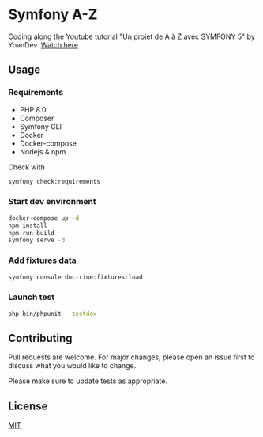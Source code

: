 # Symfony A-Z

Coding along the Youtube tutorial "Un projet de A à Z avec SYMFONY 5" by YoanDev.
[Watch here](https://www.youtube.com/watch?v=HViLTaLQ1AQ&list=PLxEJ5uJLOPDys4MgOz78lci7e7g5GoolQ)

## Usage

### Requirements

- PHP 8.0
- Composer
- Symfony CLI
- Docker
- Docker-compose
- Nodejs & npm

Check with
```bash
symfony check:requirements
```

### Start dev environment

```bash
docker-compose up -d
npm install
npm run build
symfony serve -d
```

### Add fixtures data
```bash
symfony console doctrine:fixtures:load
```

### Launch test
```bash
php bin/phpunit --testdox
```

## Contributing
Pull requests are welcome. For major changes, please open an issue first to discuss what you would like to change.

Please make sure to update tests as appropriate.

## License
[MIT](https://choosealicense.com/licenses/mit/)
